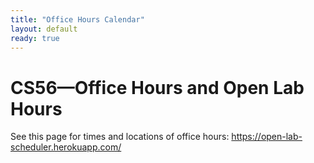 ```yaml
---
title: "Office Hours Calendar"
layout: default
ready: true
---
```


<h1>CS56—<strong>Office Hours and Open Lab Hours</strong></h1>

See this page for times and locations of office hours: https://open-lab-scheduler.herokuapp.com/




